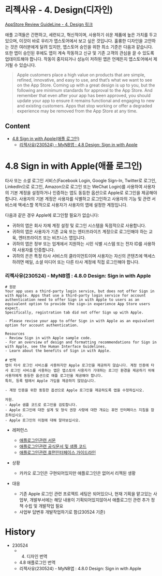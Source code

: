 # 리젝사유 - 4. Design(디자인)

[AppStore Review GuideLine - 4. Design 링크](https://developer.apple.com/app-store/review/guidelines/#design)

애플 고객들은 간편하고, 세련되고, 혁신적이며, 사용하기 쉬운 제품에 높은 가치를 두고 있으며, 이것이 바로 우리가 앱스토어에서 보고 싶은 것입니다. 훌륭한 디자인을 고안하는 것은 여러분에게 달려 있지만, 앱스토어 승인을 위한 최소 기준은 다음과 같습니다. 또한 앱이 승인된 후에도 앱이 계속 작동하고 신규 및 기존 고객의 관심을 끌 수 있도록 업데이트해야 합니다. 작동이 중지되거나 성능이 저하된 앱은 언제든지 앱스토어에서 제거될 수 있습니다.

 > Apple customers place a high value on products that are simple, refined, innovative, and easy to use, and that’s what we want to see on the App Store. Coming up with a great design is up to you, but the following are minimum standards for approval to the App Store. And remember that even after your app has been approved, you should update your app to ensure it remains functional and engaging to new and existing customers. Apps that stop working or offer a degraded experience may be removed from the App Store at any time.


## Content
- [4.8 Sign in with Apple(애플 로그인)](#48-Sign-in-with-Apple애플-로그인)
    - [리젝사유(230524) - MyNB앱 : 4.8 Design: Sign in with Apple](#리젝사유230524---MyNB앱--48-Legal---Privacy---Data-Collection-and-Storage)

# 4.8 Sign in with Apple(애플 로그인)
타사 또는 소셜 로그인 서비스(Facebook Login, Google Sign-In, Twitter로 로그인, LinkedIn으로 로그인, Amazon으로 로그인 또는 WeChat Login)를 사용하여 사용자의 기본 계정을 설정하거나 인증하는 앱도 동등한 옵션으로 Apple로 로그인을 제공해야 합니다. 사용자의 기본 계정은 사용자를 식별하고 로그인하고 사용자의 기능 및 관련 서비스에 액세스할 목적으로 사용자가 사용자의 앱에 설정한 계정입니다.

다음과 같은 경우 Apple에 로그인할 필요가 없습니다:

- 귀하의 앱은 회사 자체 계정 설정 및 로그인 시스템을 독점적으로 사용합니다.
- 귀하의 앱은 사용자가 기존 교육 또는 엔터프라이즈 계정으로 로그인해야 하는 교육, 엔터프라이즈 또는 비즈니스 앱입니다.
- 귀하의 앱은 정부 또는 업계에서 지원하는 시민 식별 시스템 또는 전자 ID를 사용하여 사용자를 인증합니다.
- 귀하의 은은 특정 타사 서비스의 클라이언트이며 사용자는 자신의 콘텐츠에 액세스하려면 메일, 소셜 미디어 또는 다른 타사 계정에 직접 로그인해야 합니다.


### 리젝사유(230524) - MyNB앱 : 4.8.0 Design: Sign in with Apple

```
# 원문
Your app uses a third-party login service, but does not offer Sign in with Apple. Apps that use a third-party login service for account authentication need to offer Sign in with Apple to users as an equivalent option to provide the sign-in experience App Store users expect.
Specifically, registration tab did not offer Sign up with Apple.

- Please revise your app to offer Sign in with Apple as an equivalent option for account authentication.

Resources
- Review Sign in with Apple sample code. 
- For an overview of design and formatting recommendations for Sign in with Apple, see the Human Interface Guidelines.
- Learn about the benefits of Sign in with Apple.

# 번역
앱이 타사 로그인 서비스를 사용하지만 Apple 로그인을 제공하지 않습니다. 계정 인증에 타사 로그인 서비스를 사용하는 앱은 앱스토어 사용자가 기대하는 로그인 환경을 제공하기 위해 사용자에게 동등한 옵션으로 애플 로그인을 제공해야 합니다.
특히, 등록 탭에서 Apple 가입을 제공하지 않았습니다.

- 계정 인증을 위한 동등한 옵션으로 Apple 로그인을 제공하도록 앱을 수정하십시오.

자원.
- Apple 샘플 코드로 로그인을 검토합니다.
- Apple 로그인에 대한 설계 및 형식 권장 사항에 대한 개요는 휴먼 인터페이스 지침을 참조하십시오.
- Apple 로그인의 이점에 대해 알아보십시오.
```
- 레퍼런스
    - [애플로그인관련 서문](https://developer.apple.com/sign-in-with-apple/)
    - [애플로그인관련 공식문서 및 샘플 코드](https://developer.apple.com/documentation/authenticationservices/implementing_user_authentication_with_sign_in_with_apple)
    - [애플로그인관련 휴먼인터페이스 가이드라인](https://developer.apple.com/design/human-interface-guidelines/sign-in-with-apple)

- 상황  
    - 카카오 로그인은 구현되어있지만 애플로그인은 없어서 리젝된 생황

- 대응  
    - 기존 Apple 로그인 관련 프로젝트 세팅은 되어있으나, 현재 기획을 맡고있는 사업부, 개발부서에는 해당 내용이 기획되어있지않아서 애플로그인 관련 추가 정책 수립 및 개발작업 필요
    - 사업부 답변후 개발작업하기로 함(230524 기준)

# History
- 230524
    - 4. 디자인 번역
    - 4.8 애플로그인 번역
    - 리젝사유(230524) - MyNB앱 : 4.8.0 Design: Sign in with Apple

